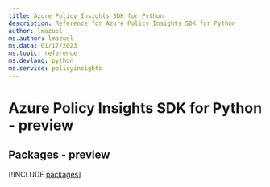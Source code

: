 ```yaml
---
title: Azure Policy Insights SDK for Python
description: Reference for Azure Policy Insights SDK for Python
author: lmazuel
ms.author: lmazuel
ms.data: 01/17/2023
ms.topic: reference
ms.devlang: python
ms.service: policyinsights
---
```

# Azure Policy Insights SDK for Python - preview
## Packages - preview
[!INCLUDE [packages](policy-insights-index.md)]